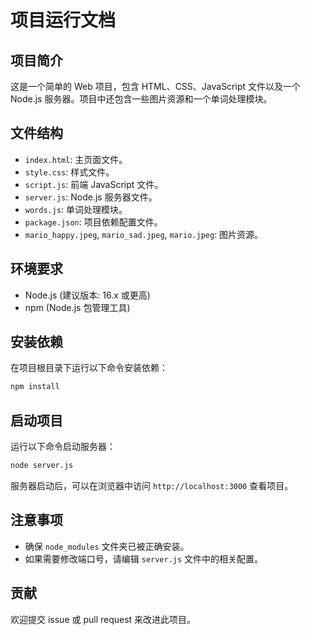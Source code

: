 # 项目运行文档

## 项目简介
这是一个简单的 Web 项目，包含 HTML、CSS、JavaScript 文件以及一个 Node.js 服务器。项目中还包含一些图片资源和一个单词处理模块。

## 文件结构
- `index.html`: 主页面文件。
- `style.css`: 样式文件。
- `script.js`: 前端 JavaScript 文件。
- `server.js`: Node.js 服务器文件。
- `words.js`: 单词处理模块。
- `package.json`: 项目依赖配置文件。
- `mario_happy.jpeg`, `mario_sad.jpeg`, `mario.jpeg`: 图片资源。

## 环境要求
- Node.js (建议版本: 16.x 或更高)
- npm (Node.js 包管理工具)

## 安装依赖
在项目根目录下运行以下命令安装依赖：

```bash
npm install
```

## 启动项目
运行以下命令启动服务器：

```bash
node server.js
```

服务器启动后，可以在浏览器中访问 `http://localhost:3000` 查看项目。

## 注意事项
- 确保 `node_modules` 文件夹已被正确安装。
- 如果需要修改端口号，请编辑 `server.js` 文件中的相关配置。

## 贡献
欢迎提交 issue 或 pull request 来改进此项目。